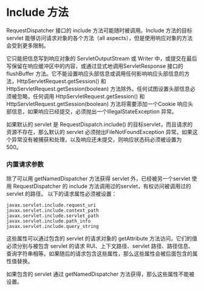 Include 方法
====

RequestDispatcher 接口的 include 方法可能随时被调用。Include 方法的目标 servlet 能够访问请求对象的各个方法（all aspects），但是使用响应对象的方法会受到更多限制。

它只能把信息写到响应对象的 ServletOutputStream 或 Writer 中，或提交在最后写保留在响应缓冲区中的内容，或通过显式地调用ServletResponse 接口的 flushBuffer 方法。它不能设置响应头部信息或调用任何影响响应头部信息的方法，HttpServletRequest.getSession() 和 HttpServletRequest.getSession(boolean) 方法除外。任何试图设置头部信息必须被忽略，任何调用 HttpServletRequest.getSession() 和HttpServletRequest.getSession(boolean) 方法将需要添加一个Cookie 响应头部信息，如果响应已经提交，必须抛出一个IllegalStateException 异常。

如果默认的 servlet 是 RequestDispatch.include() 的目标servlet，而且请求的资源不存在，那么默认的 servlet 必须抛出FileNotFoundException 异常。如果这个异常没有被捕获和处理，以及响应还未提交，则响应状态码必须被设置为 500。

### 内置请求参数

除了可以用 getNamedDispatcher 方法获得 servlet 外，已经被另一个servlet 使用 RequestDispatcher 的 include 方法调用过的servlet，有权访问被调用过的 servlet 的路径。
以下的请求属性必须被设置：

    javax.servlet.include.request_uri
    javax.servlet.include.context_path
    javax.servlet.include.servlet_path
    javax.servlet.include.path_info
    javax.servlet.include.query_string
    
这些属性可以通过包含的 servlet 的请求对象的 getAttribute 方法访问，它们的值必须分别与被包含 servlet 的请求 RUI、上下文路径、servlet 路径、路径信息、查询字符串相等。如果随后的请求包含这些属性，那么这些属性会被后面包含的属性值替换。

如果包含的 servlet 通过 getNamedDispatcher 方法获得，那么这些属性不能被设置。